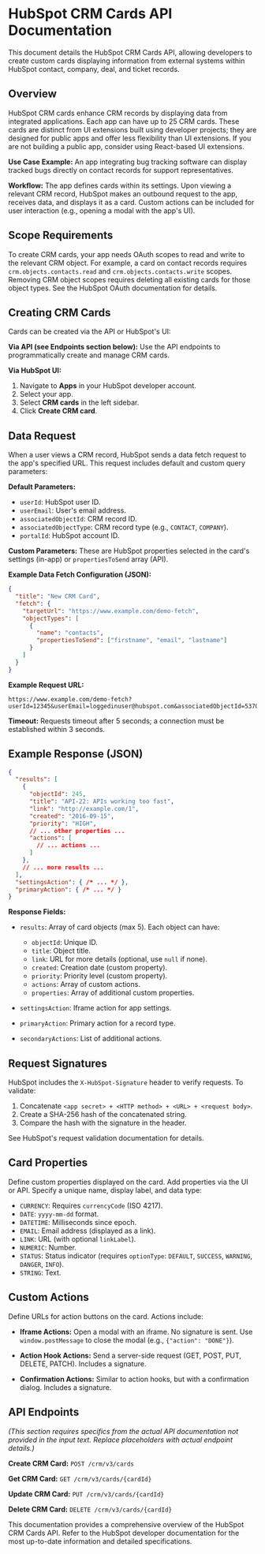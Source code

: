 # HubSpot CRM Cards API Documentation

This document details the HubSpot CRM Cards API, allowing developers to create custom cards displaying information from external systems within HubSpot contact, company, deal, and ticket records.

## Overview

HubSpot CRM cards enhance CRM records by displaying data from integrated applications.  Each app can have up to 25 CRM cards.  These cards are distinct from UI extensions built using developer projects; they are designed for public apps and offer less flexibility than UI extensions.  If you are not building a public app, consider using React-based UI extensions.

**Use Case Example:**  An app integrating bug tracking software can display tracked bugs directly on contact records for support representatives.

**Workflow:** The app defines cards within its settings.  Upon viewing a relevant CRM record, HubSpot makes an outbound request to the app, receives data, and displays it as a card.  Custom actions can be included for user interaction (e.g., opening a modal with the app's UI).

## Scope Requirements

To create CRM cards, your app needs OAuth scopes to read and write to the relevant CRM object.  For example, a card on contact records requires `crm.objects.contacts.read` and `crm.objects.contacts.write` scopes. Removing CRM object scopes requires deleting all existing cards for those object types.  See the HubSpot OAuth documentation for details.

## Creating CRM Cards

Cards can be created via the API or HubSpot's UI:

**Via API (see Endpoints section below):**  Use the API endpoints to programmatically create and manage CRM cards.

**Via HubSpot UI:**

1. Navigate to **Apps** in your HubSpot developer account.
2. Select your app.
3. Select **CRM cards** in the left sidebar.
4. Click **Create CRM card**.

## Data Request

When a user views a CRM record, HubSpot sends a data fetch request to the app's specified URL. This request includes default and custom query parameters:

**Default Parameters:**

* `userId`: HubSpot user ID.
* `userEmail`: User's email address.
* `associatedObjectId`: CRM record ID.
* `associatedObjectType`: CRM record type (e.g., `CONTACT`, `COMPANY`).
* `portalId`: HubSpot account ID.

**Custom Parameters:**  These are HubSpot properties selected in the card's settings (in-app) or `propertiesToSend` array (API).

**Example Data Fetch Configuration (JSON):**

```json
{
  "title": "New CRM Card",
  "fetch": {
    "targetUrl": "https://www.example.com/demo-fetch",
    "objectTypes": [
      {
        "name": "contacts",
        "propertiesToSend": ["firstname", "email", "lastname"]
      }
    ]
  }
}
```

**Example Request URL:**

```
https://www.example.com/demo-fetch?userId=12345&userEmail=loggedinuser@hubspot.com&associatedObjectId=53701&associatedObjectType=CONTACT&portalId=987654&firstname=Tim&email=timrobinson@itysl.com&lastname=Robinson
```

**Timeout:** Requests timeout after 5 seconds; a connection must be established within 3 seconds.


## Example Response (JSON)

```json
{
  "results": [
    {
      "objectId": 245,
      "title": "API-22: APIs working too fast",
      "link": "http://example.com/1",
      "created": "2016-09-15",
      "priority": "HIGH",
      // ... other properties ...
      "actions": [
        // ... actions ...
      ]
    },
    // ... more results ...
  ],
  "settingsAction": { /* ... */ },
  "primaryAction": { /* ... */ }
}
```

**Response Fields:**

* `results`: Array of card objects (max 5).  Each object can have:
    * `objectId`: Unique ID.
    * `title`: Object title.
    * `link`: URL for more details (optional, use `null` if none).
    * `created`: Creation date (custom property).
    * `priority`: Priority level (custom property).
    * `actions`: Array of custom actions.
    * `properties`: Array of additional custom properties.

* `settingsAction`: Iframe action for app settings.
* `primaryAction`: Primary action for a record type.
* `secondaryActions`: List of additional actions.


## Request Signatures

HubSpot includes the `X-HubSpot-Signature` header to verify requests.  To validate:

1. Concatenate `<app secret> + <HTTP method> + <URL> + <request body>`.
2. Create a SHA-256 hash of the concatenated string.
3. Compare the hash with the signature in the header.

See HubSpot's request validation documentation for details.


## Card Properties

Define custom properties displayed on the card.  Add properties via the UI or API.  Specify a unique name, display label, and data type:

* `CURRENCY`: Requires `currencyCode` (ISO 4217).
* `DATE`: `yyyy-mm-dd` format.
* `DATETIME`: Milliseconds since epoch.
* `EMAIL`: Email address (displayed as a link).
* `LINK`: URL (with optional `linkLabel`).
* `NUMERIC`: Number.
* `STATUS`: Status indicator (requires `optionType`: `DEFAULT`, `SUCCESS`, `WARNING`, `DANGER`, `INFO`).
* `STRING`: Text.

## Custom Actions

Define URLs for action buttons on the card.  Actions include:

* **Iframe Actions:** Open a modal with an iframe.  No signature is sent. Use `window.postMessage` to close the modal (e.g., `{"action": "DONE"}`).

* **Action Hook Actions:** Send a server-side request (GET, POST, PUT, DELETE, PATCH).  Includes a signature.

* **Confirmation Actions:** Similar to action hooks, but with a confirmation dialog. Includes a signature.


## API Endpoints

*(This section requires specifics from the actual API documentation not provided in the input text.  Replace placeholders with actual endpoint details.)*

**Create CRM Card:**  `POST /crm/v3/cards`

**Get CRM Card:**  `GET /crm/v3/cards/{cardId}`

**Update CRM Card:**  `PUT /crm/v3/cards/{cardId}`

**Delete CRM Card:**  `DELETE /crm/v3/cards/{cardId}`


This documentation provides a comprehensive overview of the HubSpot CRM Cards API. Refer to the HubSpot developer documentation for the most up-to-date information and detailed specifications.
